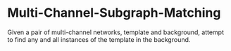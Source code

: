 # Multi-Channel-Subgraph-Matching
Given a pair of multi-channel networks, template and background, attempt to find any and all instances of the template in the background.
